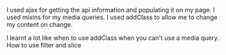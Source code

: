I used ajax for getting the api information and populating it on my page. I used mixins for my media queries. I used addClass to allow me to change my content on change.

I learnt a lot like when to use addClass when you can't use a media query. How to use filter and slice